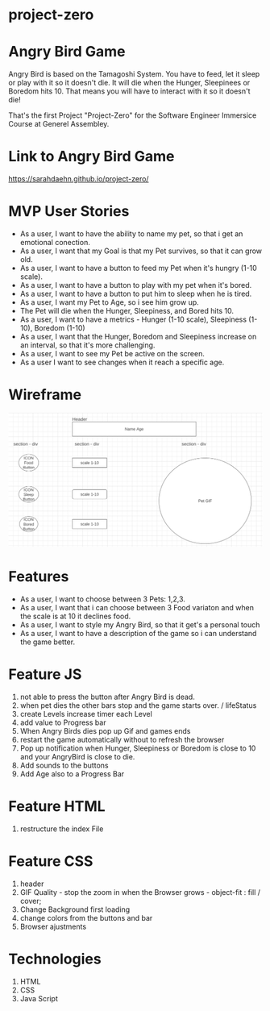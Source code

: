 # project-zero

# Angry Bird Game 

Angry Bird is based on the Tamagoshi System. You have to feed, let it sleep or play with it so it doesn't die. It will die when the Hunger, Sleepinees or Boredom hits 10. That means you will have to interact with it so it doesn't die!

That's the first Project "Project-Zero" for the Software Engineer Immersice Course at Generel Assembley. 

 
# Link to Angry Bird Game 

https://sarahdaehn.github.io/project-zero/



# MVP User Stories 


- As a user, I want to have the ability to name my pet, so that i get an emotional conection. 
- As a user, I want that my Goal is that my Pet survives, so that it can grow old. 
- As a user, I want to have a button to feed my Pet when it's hungry (1-10 scale).
- As a user, I want to have a button to play with my pet when it's bored.
- As a user, I want to have a button to put him to sleep when he is tired. 
- As a user, I want my Pet to Age, so i see him grow up.
- The Pet will die when the Hunger, Sleepiness, and Bored hits 10. 
- As a user, I want to have a metrics - Hunger (1-10 scale), Sleepiness (1-10), Boredom (1-10)
- As a user, I want that the Hunger, Boredom and Sleepiness increase on an interval, so that it's more challenging. 
- As a user, I want to see my Pet be active on the screen. 
- As a user I want to see changes when it reach a specific age. 

# Wireframe

![](Images/Wireframe-projectzero.jpg)



# Features 

- As a user, I want to choose between 3 Pets: 1,2,3.
- As a user, I want that i can choose between 3 Food variaton and when the scale is at 10 it declines food. 
- As a user, I want to style my Angry Bird, so that it get's a personal touch 
- As a user, I want to have a description of the game so i can understand the game better. 



# Feature JS 

1. not able to press the button after Angry Bird is dead.
2. when pet dies the other bars stop and the game starts over. / lifeStatus
3. create Levels increase timer each Level 
4. add value to Progress bar 
5. When Angry Birds dies pop up Gif and games ends 
6. restart the game automatically without to refresh the browser 
7. Pop up notification when Hunger, Sleepiness or Boredom is close to 10 and your AngryBird is close to die. 
8. Add sounds to the buttons
9. Add Age also to a Progress Bar





# Feature HTML 

1. restructure the index File 

# Feature CSS

1. header 
2. GIF Quality - stop the zoom in when the Browser grows - object-fit : fill / cover;
3. Change Background first loading 
4. change colors from the buttons and bar 
5. Browser ajustments 


# Technologies 

1. HTML
2. CSS
3. Java Script


